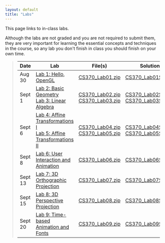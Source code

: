 ```yaml
---
layout: default
title: "Labs"
---
```


This page links to in-class labs.

Although the labs are not graded and you are not required to submit them, they are very important for learning the essential concepts and techniques in the course, so any lab you don't finish in class you should finish on your own time.

>  Date   | Lab | File(s) | Solution |
> ------- | --- | ------- | -------- |
> Aug 30  | [Lab 1: Hello, OpenGL](lab01.html) | [CS370_Lab01.zip](src/CS370_Lab01.zip) | [CS370_Lab01Sol.zip](sol/CS370_Lab01Sol.zip)
> Sept 1  | [Lab 2: Basic Geometry](lab02.html) <br /> [Lab 3: Linear Algebra](lab03.html)| [CS370_Lab02.zip](src/CS370_Lab02.zip) <br /> [CS370_Lab03.zip](src/CS370_Lab03.zip)| [CS370_Lab02Sol.zip](sol/CS370_Lab02Sol.zip) <br /> [CS370_Lab03Sol.zip](sol/CS370_Lab03Sol.zip)
> Sept 6  | [Lab 4: Affine Transformations I](lab04.html) <br /> [Lab 5: Affine Transformations II](lab05.html)| [CS370_Lab04.zip](src/CS370_Lab04.zip) <br /> [CS370_Lab05.zip](src/CS370_Lab05.zip)| [CS370_Lab04Sol.zip](sol/CS370_Lab04Sol.zip) <br /> [CS370_Lab05Sol.zip](sol/CS370_Lab05Sol.zip)
> Sept 8  | [Lab 6: User Interaction and Animation](lab06.html) | [CS370_Lab06.zip](src/CS370_Lab06.zip) | [CS370_Lab06Sol.zip](sol/CS370_Lab06Sol.zip)
> Sept 13 | [Lab 7: 3D Orthographic Projection](lab07.html) | [CS370_Lab07.zip](src/CS370_Lab07.zip) | [CS370_Lab07Sol.zip](sol/CS370_Lab07Sol.zip)
> Sept 15 | [Lab 8: 3D Perspective Projection](lab08.html) | [CS370_Lab08.zip](src/CS370_Lab08.zip) | [CS370_Lab08Sol.zip](sol/CS370_Lab08Sol.zip)
> Sept 20 | [Lab 9: Time-based Animation and Fonts](lab09.html) | [CS370_Lab09.zip](src/CS370_Lab09.zip) | [CS370_Lab09Sol.zip](sol/CS370_Lab09Sol.zip)

<!--
> Sept 22 | [Lab 10: Basic GLSL I - Using Shaders](lab10.html) | [CS370_Lab10.zip](src/CS370_Lab10.zip) | [CS370_Lab10Sol.zip](sol/CS370_Lab10Sol.zip)
> Sept 27 | [Lab 11: Basic GLSL II - Writing Shaders](lab11.html) | [CS370_Lab11.zip](src/CS370_Lab11.zip) | [CS370_Lab11Sol.zip](sol/CS370_Lab11Sol.zip)
> Oct 4   | [Lab 12: Basic Lighting](lab12.html) | [CS370_Lab12.zip](src/CS370_Lab12.zip) | [CS370_Lab12Sol.zip](sol/CS370_Lab12Sol.zip)
> Oct 6   | [Lab 13: Light Sources](lab13.html) | [CS370_Lab13.zip](src/CS370_Lab13.zip) | [CS370_Lab13Sol.zip](sol/CS370_Lab13Sol.zip)
> Oct 11  | [Lab 14: Recursive Subdivision](lab14.html) | [CS370_Lab14.zip](src/CS370_Lab14.zip) | [CS370_Lab14Sol.zip](sol/CS370_Lab14Sol.zip)
> Oct 13  | [Lab 15: Simple Shadows](lab15.html) | [CS370_Lab15.zip](src/CS370_Lab15.zip) | [CS370_Lab15Sol.zip](sol/CS370_Lab15Sol.zip)
> Oct 20  | [Lab 16: Scene Graphs](lab16.html) | [CS370_Lab16.zip](src/CS370_Lab16.zip) | [CS370_Lab16Sol.zip](sol/CS370_Lab16Sol.zip)
> Oct 25  | [Lab 17: Alpha Blending (Transparency)](lab17.html) | [CS370_Lab17.zip](src/CS370_Lab17.zip) | [CS370_Lab17Sol.zip](sol/CS370_Lab17Sol.zip)
> Nov 3   | [Lab 18: Billboarding](lab18.html) | [CS370_Lab18.zip](src/CS370_Lab18.zip) | [CS370_Lab18Sol.zip](sol/CS370_Lab18Sol.zip)
> Nov 8   | [Lab 19: Texture Mapping](lab19.html) | [CS370_Lab19.zip](src/CS370_Lab19.zip) | [CS370_Lab19Sol.zip](sol/CS370_Lab19Sol.zip)
> Nov 10  | [Lab 20: Environment Mapping](lab20.html) | [CS370_Lab20.zip](src/CS370_Lab20.zip) | [CS370_Lab20Sol.zip](sol/CS370_Lab20Sol.zip)
> Nov 15  | [Lab 21: Multitexturing](lab21.html) | [CS370_Lab21.zip](src/CS370_Lab21.zip) | [CS370_Lab21Sol.zip](sol/CS370_Lab21Sol.zip)
> Nov 17  | [Lab 22: Bumpmapping](lab22.html) | [CS370_Lab22.zip](src/CS370_Lab22.zip) | [CS370_Lab22Sol.zip](sol/CS370_Lab22Sol.zip)
> Nov 22  | [Lab Mobile: OpenGL-ES on Android](labmobile.html) | [CS370_LabMobile.zip](src/CS496_lab17.zip) |
-->